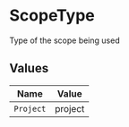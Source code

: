 # ScopeType

Type of the scope being used


## Values

| Name      | Value     |
| --------- | --------- |
| `Project` | project   |